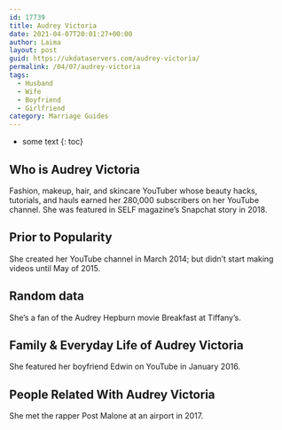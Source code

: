 ```yaml
---
id: 17739
title: Audrey Victoria
date: 2021-04-07T20:01:27+00:00
author: Laima
layout: post
guid: https://ukdataservers.com/audrey-victoria/
permalink: /04/07/audrey-victoria
tags:
  - Husband
  - Wife
  - Boyfriend
  - Girlfriend
category: Marriage Guides
---
```


* some text
{: toc}


## Who is Audrey Victoria
                  
                  
                  
Fashion, makeup, hair, and skincare YouTuber whose beauty hacks, tutorials, and hauls earned her 280,000 subscribers on her YouTube channel. She was featured in SELF magazine&#8217;s Snapchat story in 2018.
                  
              
            
              
            
                
                
                
## Prior to Popularity
                  
                  
                  
She created her YouTube channel in March 2014; but didn&#8217;t start making videos until May of 2015.
                  
              
            
              
            
                
                
                
## Random data
                  
                  
                  
She&#8217;s a fan of the Audrey Hepburn movie Breakfast at Tiffany&#8217;s.
                  
              
            
              
            
                
                
                
## Family & Everyday Life of Audrey Victoria
                  
                  
                  
She featured her boyfriend Edwin on YouTube in January 2016.
                  
              
            
              
            
                
                
                
## People Related With Audrey Victoria
                  
                  
                  
She met the rapper Post Malone at an airport in 2017. 
                  
              
            
              
            
                
              
            
              
              
            
            
              
            
          
          
          